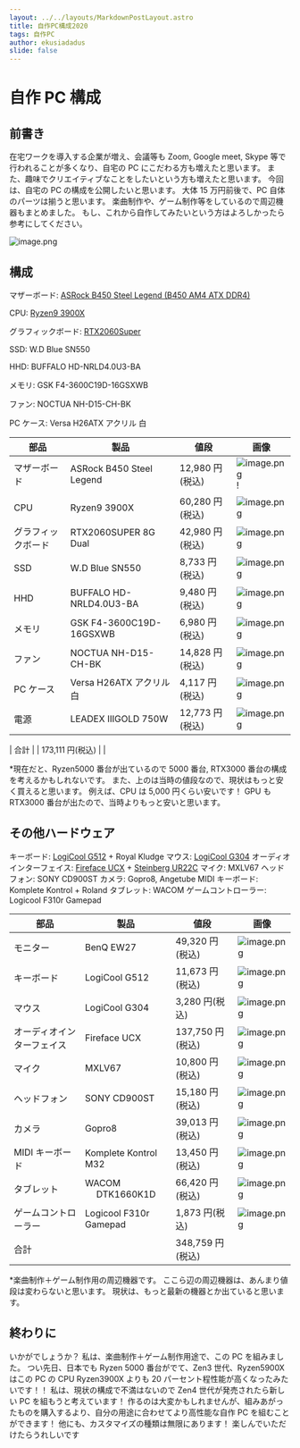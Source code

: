 ```yaml
---
layout: ../../layouts/MarkdownPostLayout.astro
title: 自作PC構成2020
tags: 自作PC
author: ekusiadadus
slide: false
---
```


# 自作 PC 構成

## 前書き

在宅ワークを導入する企業が増え、会議等も Zoom, Google meet, Skype 等で行われることが多くなり、自宅の PC にこだわる方も増えたと思います。
また、趣味でクリエイティブなことをしたいという方も増えたと思います。
今回は、自宅の PC の構成を公開したいと思います。
大体 15 万円前後で、PC 自体のパーツは揃うと思います。
楽曲制作や、ゲーム制作等をしているので周辺機器もまとめました。
もし、これから自作してみたいという方はよろしかったら参考にしてください。

![image.png](https://qiita-image-store.s3.ap-northeast-1.amazonaws.com/0/905557/04cd0ed9-b352-5a21-4e1d-6c08f2bab77c.png)

## 構成

マザーボード: [ASRock B450 Steel Legend (B450 AM4 ATX DDR4)](http://www.asrock.com/mb/AMD/B450%20Steel%20Legend/)

CPU: [Ryzen9 3900X](https://www.amd.com/en/products/cpu/amd-ryzen-9-3900x)

グラフィックボード: [RTX2060Super](https://www.nvidia.com/en-us/geforce/graphics-cards/rtx-2060-super/)

SSD: W.D Blue SN550

HHD: BUFFALO HD-NRLD4.0U3-BA

メモリ: GSK F4-3600C19D-16GSXWB

ファン: NOCTUA NH-D15-CH-BK

PC ケース: Versa H26ATX アクリル 白

| 部品               | 製品                     | 値段            | 画像                                                                                                                       |
| ------------------ | ------------------------ | --------------- | -------------------------------------------------------------------------------------------------------------------------- |
| マザーボード       | ASRock B450 Steel Legend | 12,980 円(税込) | ![image.png](https://qiita-image-store.s3.ap-northeast-1.amazonaws.com/0/905557/2c82d4fe-e85e-a550-b284-3263e224516e.png)! |
| CPU                | Ryzen9 3900X             | 60,280 円(税込) | ![image.png](https://qiita-image-store.s3.ap-northeast-1.amazonaws.com/0/905557/c94f7134-e76a-7d18-ab59-f3d8637df050.png)  |
| グラフィックボード | RTX2060SUPER 8G Dual     | 42,980 円(税込) | ![image.png](https://qiita-image-store.s3.ap-northeast-1.amazonaws.com/0/905557/b7bb3376-ad6c-a14e-87ed-494bdd062ac7.png)  |
| SSD                | W.D Blue SN550           | 8,733 円(税込)  | ![image.png](https://qiita-image-store.s3.ap-northeast-1.amazonaws.com/0/905557/5c45dbea-e1b6-fc9a-6d5f-48502914ad45.png)  |
| HHD                | BUFFALO HD-NRLD4.0U3-BA  | 9,480 円(税込)  | ![image.png](https://qiita-image-store.s3.ap-northeast-1.amazonaws.com/0/905557/10a43911-436f-42b0-6fd0-79dae0487d48.png)  |
| メモリ             | GSK F4-3600C19D-16GSXWB  | 6,980 円(税込)  | ![image.png](https://qiita-image-store.s3.ap-northeast-1.amazonaws.com/0/905557/baa6fb4b-867c-bb5f-87fd-b915ca859149.png)  |
| ファン             | NOCTUA NH-D15-CH-BK      | 14,828 円(税込) | ![image.png](https://qiita-image-store.s3.ap-northeast-1.amazonaws.com/0/905557/998c0149-6e34-6f53-3679-eccb81208a0d.png)  |
| PC ケース          | Versa H26ATX アクリル 白 | 4,117 円(税込)  | ![image.png](https://qiita-image-store.s3.ap-northeast-1.amazonaws.com/0/905557/14314814-fffc-ddd6-dc72-6ec63e6717d0.png)  |
| 電源               | LEADEX ⅢGOLD 750W        | 12,773 円(税込) | ![image.png](https://qiita-image-store.s3.ap-northeast-1.amazonaws.com/0/905557/598edd21-b199-f36f-d24b-a471c6d32237.png)  |

| 合計 | | 173,111 円(税込) | |

\*現在だと、Ryzen5000 番台が出ているので 5000 番台, RTX3000 番台の構成を考えるかもしれないです。
また、上のは当時の値段なので、現状はもっと安く買えると思います。
例えば、CPU は 5,000 円くらい安いです！
GPU も RTX3000 番台が出たので、当時よりもっと安いと思います。

## その他ハードウェア

キーボード: [LogiCool G512](https://gaming.logicool.co.jp/ja-jp/products/gaming-keyboards/g512-mechanical-gaming-keyboard.html) + Royal Kludge
マウス: [LogiCool G304](https://gaming.logicool.co.jp/ja-jp/products/gaming-mice/g304-lightspeed-wireless-gaming-mouse.910-005287.html)
オーディオインターフェイス: [Fireface UCX](https://synthax.jp/fireface-ucx.html) + [Steinberg UR22C](https://www.google.com/search?q=ur22c&oq=ur22c&aqs=chrome..69i57j69i59j0i457j0l3j69i60j69i61.1486j0j4&sourceid=chrome&ie=UTF-8)
マイク: MXLV67
ヘッドフォン: SONY CD900ST
カメラ: Gopro8, Angetube
MIDI キーボード: Komplete Kontrol + Roland
タブレット: WACOM
ゲームコントローラー: Logicool F310r Gamepad

| 部品                       | 製品                   | 値段             | 画像                                                                                                                      |
| -------------------------- | ---------------------- | ---------------- | ------------------------------------------------------------------------------------------------------------------------- |
| モニター                   | BenQ EW27              | 49,320 円(税込)  | ![image.png](https://qiita-image-store.s3.ap-northeast-1.amazonaws.com/0/905557/2aea67de-45fd-1b7d-9e23-3fe0a3c21f51.png) |
| キーボード                 | LogiCool G512          | 11,673 円(税込)  | ![image.png](https://qiita-image-store.s3.ap-northeast-1.amazonaws.com/0/905557/6783bdb5-dbb8-45df-f64d-3cad164851dc.png) |
| マウス                     | LogiCool G304          | 3,280 円(税込)   | ![image.png](https://qiita-image-store.s3.ap-northeast-1.amazonaws.com/0/905557/7dbc7f49-5a80-49ec-17ca-7b7c723ef468.png) |
| オーディオインターフェイス | Fireface UCX           | 137,750 円(税込) | ![image.png](https://qiita-image-store.s3.ap-northeast-1.amazonaws.com/0/905557/cfee799f-e82d-9da1-664a-54b0fbea2b95.png) |
| マイク                     | MXLV67                 | 10,800 円(税込)  | ![image.png](https://qiita-image-store.s3.ap-northeast-1.amazonaws.com/0/905557/959d03d0-7761-48d2-7d4b-817ba0a2f81c.png) |
| ヘッドフォン               | SONY CD900ST           | 15,180 円(税込)  | ![image.png](https://qiita-image-store.s3.ap-northeast-1.amazonaws.com/0/905557/3c62b2c3-fe1a-39eb-b426-9742af55e25f.png) |
| カメラ                     | Gopro8                 | 39,013 円(税込)  | ![image.png](https://qiita-image-store.s3.ap-northeast-1.amazonaws.com/0/905557/100946a6-793f-e2d6-f39d-947f56c3ee2c.png) |
| MIDI キーボード            | Komplete Kontrol M32   | 13,450 円(税込)  | ![image.png](https://qiita-image-store.s3.ap-northeast-1.amazonaws.com/0/905557/283ee698-04b0-b4dd-7967-19bb5e36f6df.png) |
| タブレット                 | WACOM 　 DTK1660K1D    | 66,420 円(税込)  | ![image.png](https://qiita-image-store.s3.ap-northeast-1.amazonaws.com/0/905557/dd8db72a-bd87-814d-b3f8-7bcdb88f3857.png) |
| ゲームコントローラー       | Logicool F310r Gamepad | 1,873 円(税込)   | ![image.png](https://qiita-image-store.s3.ap-northeast-1.amazonaws.com/0/905557/fdb14e6a-6eb9-29b3-80f2-c8a27aa00eb3.png) |
| 合計                       |                        | 348,759 円(税込) |                                                                                                                           |

\*楽曲制作＋ゲーム制作用の周辺機器です。
ここら辺の周辺機器は、あんまり値段は変わらないと思います。
現状は、もっと最新の機器とか出ていると思います。

## 終わりに

いかがでしょうか？
私は、楽曲制作＋ゲーム制作用途で、この PC を組みました。
つい先日、日本でも Ryzen 5000 番台がでて、Zen3 世代、Ryzen5900X はこの PC の CPU Ryzen3900X よりも 20 パーセント程性能が高くなったみたいです！！
私は、現状の構成で不満はないので Zen4 世代が発売されたら新しい PC を組もうと考えています！
作るのは大変かもしれませんが、組みあがったものを購入するより、自分の用途に合わせてより高性能な自作 PC を組むことができます！
他にも、カスタマイズの種類は無限にあります！
楽しんでいただけたらうれしいです
